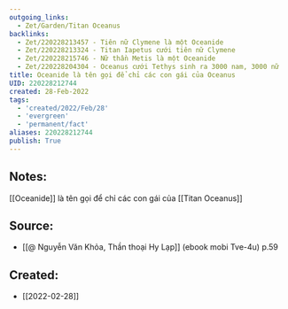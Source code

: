 ```yaml
---
outgoing_links:
  - Zet/Garden/Titan Oceanus
backlinks:
  - Zet/220228213457 - Tiên nữ Clymene là một Oceanide
  - Zet/220228213324 - Titan Iapetus cưới tiên nữ Clymene
  - Zet/220228215746 - Nữ thần Metis là một Oceanide
  - Zet/220228204304 - Oceanus cưới Tethys sinh ra 3000 nam, 3000 nữ
title: Oceanide là tên gọi để chỉ các con gái của Oceanus
UID: 220228212744
created: 28-Feb-2022
tags:
  - 'created/2022/Feb/28'
  - 'evergreen'
  - 'permanent/fact'
aliases: 220228212744
publish: True
---
```

## Notes:
[[Oceanide]] là tên gọi để chỉ các con gái của [[Titan Oceanus]]

## Source:
- [[@ Nguyễn Văn Khỏa, Thần thoại Hy Lạp]] (ebook mobi Tve-4u) p.59

## Created:
- [[2022-02-28]]
